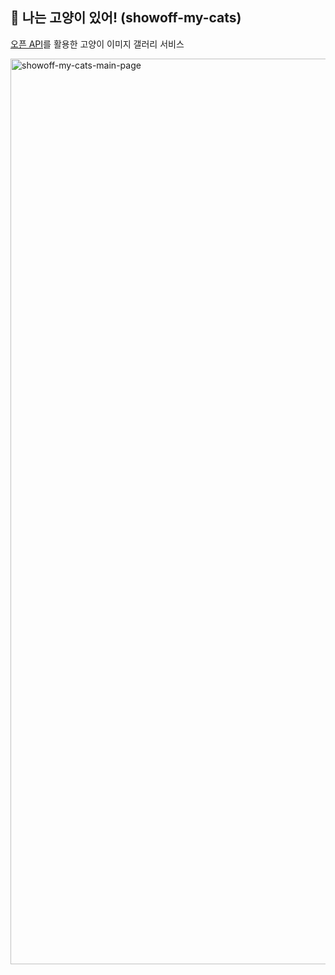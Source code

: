 ## 🐾 나는 고양이 있어! (showoff-my-cats)
[오픈 API](https://thecatapi.com/)를 활용한 고양이 이미지 갤러리 서비스

<img width="1449" alt="showoff-my-cats-main-page" src="https://github.com/rayrny/SSR/assets/48341341/007f8e60-97cf-4acb-9f21-85384281c29b">
